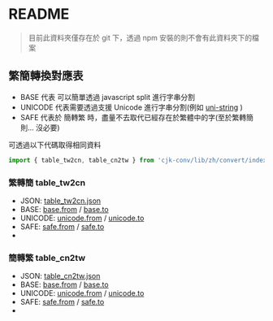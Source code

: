 # README

> 目前此資料夾僅存在於 git 下，透過 npm 安裝的則不會有此資料夾下的檔案

## 繁簡轉換對應表

* BASE 代表 可以簡單透過 javascript split 進行字串分割
* UNICODE 代表需要透過支援 Unicode 進行字串分割(例如 [uni-string](https://www.npmjs.com/package/uni-string) )
* SAFE 代表於 簡轉繁 時，盡量不去取代已經存在於繁體中的字(至於繁轉簡則... 沒必要)

可透過以下代碼取得相同資料

```ts
import { table_tw2cn, table_cn2tw } from 'cjk-conv/lib/zh/convert/index';
```

### 繁轉簡 table_tw2cn

- JSON: [table_tw2cn.json](zh/convert/table_tw2cn.json)
- BASE: [base.from](zh/convert/table_tw2cn.base.from.txt) / [base.to](zh/convert/table_tw2cn.base.to.txt)
- UNICODE: [unicode.from](zh/convert/table_tw2cn.unicode.from.txt) / [unicode.to](zh/convert/table_tw2cn.unicode.to.txt)
- SAFE: [safe.from](zh/convert/table_tw2cn.safe.from.txt) / [safe.to](zh/convert/table_tw2cn.safe.to.txt)
- 

### 簡轉繁 table_cn2tw

- JSON: [table_cn2tw.json](zh/convert/table_cn2tw.json)
- BASE: [base.from](zh/convert/table_cn2tw.base.from.txt) / [base.to](zh/convert/table_cn2tw.base.to.txt)
- UNICODE: [unicode.from](zh/convert/table_cn2tw.unicode.from.txt) / [unicode.to](zh/convert/table_cn2tw.unicode.to.txt)
- SAFE: [safe.from](zh/convert/table_cn2tw.safe.from.txt) / [safe.to](zh/convert/table_cn2tw.safe.to.txt)
- 
